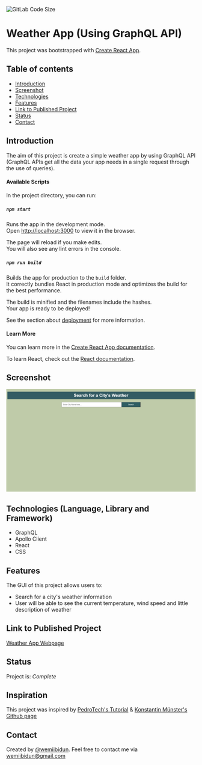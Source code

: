![GitLab Code Size](https://img.shields.io/github/languages/code-size/wemiibidun/weather_app_react)



# Weather App (Using GraphQL API)

This project was bootstrapped with [Create React App](https://github.com/facebook/create-react-app). 

## Table of contents
* [Introduction](#introduction)
* [Screenshot](#screenshot)
* [Technologies](#technologies-language-library-and-framework)
* [Features](#features)
* [Link to Published Project](#link-to-published-portfolio)
* [Status](#status)
* [Contact](#contact)


## Introduction
The aim of this project is create a simple weather app by using GraphQL API (GraphQL APIs get all the data your app needs in a single request through the use of queries). 

#### Available Scripts

In the project directory, you can run:

##### `npm start`

Runs the app in the development mode.\
Open [http://localhost:3000](http://localhost:3000) to view it in the browser.

The page will reload if you make edits.\
You will also see any lint errors in the console.


##### `npm run build`

Builds the app for production to the `build` folder.\
It correctly bundles React in production mode and optimizes the build for the best performance.

The build is minified and the filenames include the hashes.\
Your app is ready to be deployed!

See the section about [deployment](https://facebook.github.io/create-react-app/docs/deployment) for more information.


#### Learn More

You can learn more in the [Create React App documentation](https://facebook.github.io/create-react-app/docs/getting-started).

To learn React, check out the [React documentation](https://reactjs.org/).


## Screenshot
![Sample image](https://github.com/wemiibidun/weather_app_react/blob/master/weather_screenshot.png)

## Technologies (Language, Library and Framework)
* GraphQL
* Apollo Client
* React
* CSS

## Features
The GUI of this project allows users to:
* Search for a city's weather information
* User will be able to see the current temperature, wind speed and little description of weather


## Link to Published Project
[Weather App Webpage](https://wemiibidun.github.io/weather_app_react/)


## Status
Project is: _Complete_

## Inspiration
This project was inspired by [PedroTech's Tutorial](https://www.youtube.com/watch?v=BABUMRn47iQ&ab_channel=PedroTech) & [Konstantin Münster's Github page](https://github.com/konstantinmuenster/graphql-weather-api)

## Contact
Created by [@wemiibidun](https://twitter.com/wemiibidun/). Feel free to contact me via wemiibidun@gmail.com


